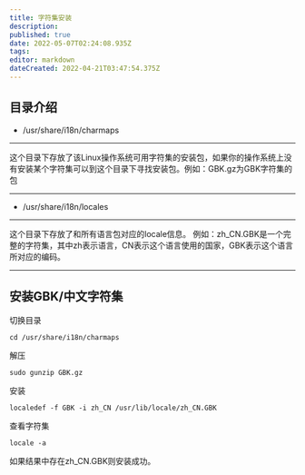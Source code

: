 ```yaml
---
title: 字符集安装
description: 
published: true
date: 2022-05-07T02:24:08.935Z
tags: 
editor: markdown
dateCreated: 2022-04-21T03:47:54.375Z
---
```


## 目录介绍
* /usr/share/i18n/charmaps<br>
***
 这个目录下存放了该Linux操作系统可用字符集的安装包，如果你的操作系统上没有安装某个字符集可以到这个目录下寻找安装包。例如：GBK.gz为GBK字符集的包
***
* /usr/share/i18n/locales <br>
***
这个目录下存放了和所有语言包对应的locale信息。
例如：zh_CN.GBK是一个完整的字符集，其中zh表示语言，CN表示这个语言使用的国家，GBK表示这个语言所对应的编码。
***

## 安装GBK/中文字符集
切换目录
```
cd /usr/share/i18n/charmaps
```
解压
```
sudo gunzip GBK.gz
```
安装
```
localedef -f GBK -i zh_CN /usr/lib/locale/zh_CN.GBK
```
查看字符集
```
locale -a
```
如果结果中存在zh_CN.GBK则安装成功。